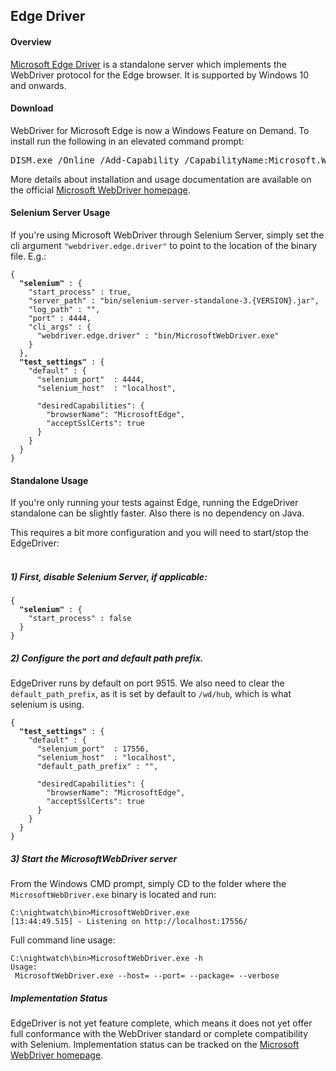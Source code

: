 ## Edge Driver

#### Overview
[Microsoft Edge Driver](https://developer.microsoft.com/en-us/microsoft-edge/tools/webdriver/) is a standalone server which implements the WebDriver protocol for the Edge browser. It is supported by Windows 10 and onwards.

#### Download

WebDriver for Microsoft Edge is now a Windows Feature on Demand. To install run the following in an elevated command prompt:

<pre class="windows-cmd">DISM.exe /Online /Add-Capability /CapabilityName:Microsoft.WebDriver~~~~0.0.1.0</pre>

More details about installation and usage documentation are available on the official [Microsoft WebDriver homepage](https://developer.microsoft.com/en-us/microsoft-edge/tools/webdriver/).

#### Selenium Server Usage

If you're using Microsoft WebDriver through Selenium Server, simply set the cli argument `"webdriver.edge.driver"` to point to the location of the binary file. E.g.:

<pre><code class="language-javascript">{
  <strong>"selenium"</strong> : {
    "start_process" : true,
    "server_path" : "bin/selenium-server-standalone-3.{VERSION}.jar",
    "log_path" : "",
    "port" : 4444,
    "cli_args" : {
      "webdriver.edge.driver" : "bin/MicrosoftWebDriver.exe"
    }
  },
  <strong>"test_settings"</strong> : {
    "default" : {
      "selenium_port"  : 4444,
      "selenium_host"  : "localhost",

      "desiredCapabilities": {
        "browserName": "MicrosoftEdge",
        "acceptSslCerts": true
      }
    }
  }
}</code></pre>


#### Standalone Usage

If you're only running your tests against Edge, running the EdgeDriver standalone can be slightly faster. Also there is no dependency on Java.

This requires a bit more configuration and you will need to start/stop the EdgeDriver:<br><br>

##### 1) First, disable Selenium Server, if applicable:

<pre><code class="language-javascript">{
  <strong>"selenium"</strong> : {
    "start_process" : false
  }
}
</code></pre>


##### 2) Configure the port and default path prefix.

EdgeDriver runs by default on port 9515. We also need to clear the `default_path_prefix`, as it is set by default to `/wd/hub`, which is what selenium is using.

<pre><code class="language-javascript">{
  <strong>"test_settings"</strong> : {
    "default" : {
      "selenium_port"  : 17556,
      "selenium_host"  : "localhost",
      "default_path_prefix" : "",

      "desiredCapabilities": {
        "browserName": "MicrosoftEdge",
        "acceptSslCerts": true
      }
    }
  }
}
</code></pre>

##### 3) Start the MicrosoftWebDriver server
From the Windows CMD prompt, simply CD to the folder where the `MicrosoftWebDriver.exe` binary is located and run:

<pre><code>C:\nightwatch\bin>MicrosoftWebDriver.exe
[13:44:49.515] - Listening on http://localhost:17556/
</code></pre>


Full command line usage:

<pre><code>C:\nightwatch\bin>MicrosoftWebDriver.exe -h
Usage:
 MicrosoftWebDriver.exe --host=<HostName> --port=<PortNumber> --package=<Package> --verbose</code></pre>

##### Implementation Status
EdgeDriver is not yet feature complete, which means it does not yet offer full conformance with the WebDriver standard or complete compatibility with Selenium. Implementation status can be tracked on the <a href="https://docs.microsoft.com/en-us/microsoft-edge/webdriver" target="_blank">Microsoft WebDriver homepage</a>.
